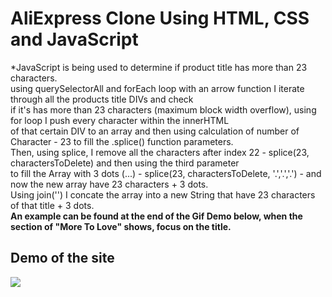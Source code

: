 # AliExpress Clone Using HTML, CSS and JavaScript

*JavaScript is being used to determine if product title has more than 23 characters. <br>
using querySelectorAll and forEach loop with an arrow function I iterate through all the products title DIVs and check <br>
if it's has more than 23 characters (maximum block width overflow), using for loop I push every character within the innerHTML <br>
of that certain DIV to an array and then using calculation of number of Character - 23 to fill the .splice() function parameters. <br>
Then, using splice, I remove all the characters after index 22 - splice(23, charactersToDelete) and then using the third parameter <Br>
to fill the Array with 3 dots (...) - splice(23, charactersToDelete, '.','.','.') - and now the new array have 23 characters + 3 dots. <br>
Using join('') I concate the array into a new String that have 23 characters of that title + 3 dots. <br> 
<b>An example can be found at the end of the Gif Demo below, when the section of "More To Love" shows, focus on the title.</b>

<h2>Demo of the site</h2>
<img src="Demo.gif">

